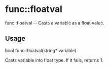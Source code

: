 # func::floatval
func::floatval -- Casts a variable as a float value.

## Usage
  bool func::floatval(string* variable)

Casts variable into float type.  If it fails, returns 1.
